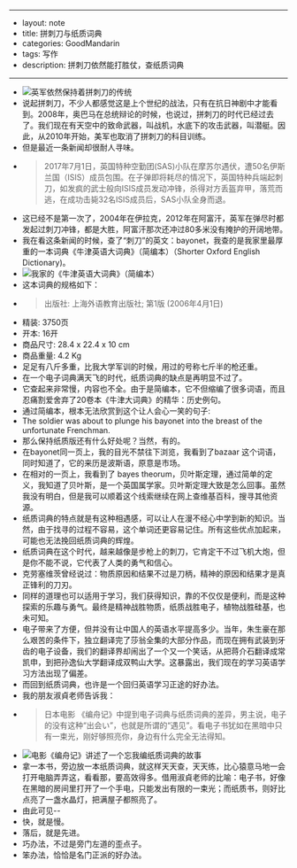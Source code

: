 - ---
- layout: note
- title: 拼刺刀与纸质词典
- categories: GoodMandarin
- tags: 写作
- description: 拼刺刀依然能打胜仗，查纸质词典
- ---
- ![英军依然保持着拼刺刀的传统](http://upload-images.jianshu.io/upload_images/19107-36e6c3dfd54f154e.jpeg?imageMogr2/auto-orient/strip%7CimageView2/2/w/1240)
- 说起拼刺刀，不少人都感觉这是上个世纪的战法，只有在抗日神剧中才能看到。2008年，奥巴马在总统辩论的时候，也说过，拼刺刀的时代已经过去了。我们现在有天空中的致命武器，叫战机，水底下的攻击武器，叫潜艇。因此，从2010年开始，美军也取消了拼刺刀的科目训练。
- 但是最近一条新闻却很耐人寻味。
- > 2017年7月1日，英国特种空勤团(SAS)小队在摩苏尔遇伏，遭50名伊斯兰国（ISIS）成员包围。在子弹即将耗尽的情况下，英国特种兵端起刺刀，如发疯的武士般向ISIS成员发动冲锋，杀得对方丢盔弃甲，落荒而逃，在成功击毙32名ISIS成员后，SAS小队全身而退。
- 这已经不是第一次了，2004年在伊拉克，2012年在阿富汗，英军在弹尽时都发起过刺刀冲锋，都是大胜，阿富汗那次还冲过80多米没有掩护的开阔地带。
- 我在看这条新闻的时候，查了“刺刀”的英文：bayonet，我查的是我家里最厚重的一本词典《牛津英语大词典》（简编本）（Shorter Oxford English Dictionary)。
- ![我家的《牛津英语大词典》（简编本）](http://upload-images.jianshu.io/upload_images/19107-64f320ea6a7eb65f.jpg?imageMogr2/auto-orient/strip%7CimageView2/2/w/1240)
- 这本词典的规格如下：
- > 出版社: 上海外语教育出版社; 第1版 (2006年4月1日)
- 精装: 3750页
- 开本: 16开
- 商品尺寸: 28.4 x 22.4 x 10 cm
- 商品重量: 4.2 Kg
- 足足有八斤多重，比我大学军训的时候，用过的号称七斤半的枪还重。
- 在一个电子词典满天飞的时代，纸质词典的缺点是再明显不过了。
- 它查起来非常慢，内容也不全。由于是简编本，它不但缩编了很多词语，而且忍痛割爱舍弃了20卷本《牛津大词典》的精华：历史例句。
- 通过简编本，根本无法欣赏到这个让人会心一笑的句子:
- The soldier was about to plunge his bayonet into the breast of the unfortunate Frenchman.
- 那么保持纸质版还有什么好处呢？当然，有的。
- 在bayonet同一页上，我的目光不禁往下浏览，我看到了bazaar 这个词语，同时知道了，它的来历是波斯语，原意是市场。
- 在相对的一页上，我看到了 bayes theorum，贝叶斯定理，通过简单的定义，我知道了贝叶斯，是一个英国属学家。贝叶斯定理大致是怎么回事。虽然我没有明白，但是我可以顺着这个线索继续在网上查维基百科，搜寻其他资源。
- 纸质词典的特点就是有这种相遇感，可以让人在漫不经心中学到新的知识。当然，由于找寻的过程不容易，这个单词还更容易记住。所有这些优点加起来，可能也无法挽回纸质词典的辉煌。
- 纸质词典在这个时代，越来越像是步枪上的刺刀，它肯定干不过飞机大炮，但是你不能不说，它代表了人类的勇气和信心。
- 克劳塞维茨曾经说过：物质原因和结果不过是刀柄，精神的原因和结果才是真正锋利的刀刃。
- 同样的道理也可以适用于学习，我们获得知识，靠的不仅仅是便利，而是这种探索的乐趣与勇气。最终是精神战胜物质，纸质战胜电子，植物战胜硅基，也未可知。
- 电子带来了方便，但并没有让中国人的英语水平提高多少。当年，朱生豪在那么艰苦的条件下，独立翻译完了莎翁全集的大部分作品，而现在拥有武装到牙齿的电子设备，我们的翻译界却闹出了一个又一个笑话，从把蒋介石翻译成常凯申，到把孙逸仙大学翻译成双鸭山大学。这暴露出，我们现在的学习英语学习方法出现了偏差。
- 而回到纸质词典，也许是一个回归英语学习正途的好办法。
- 我的朋友淑貞老师告诉我：
- > 日本电影 《编舟记》中提到电子词典与纸质词典的差异，男主说，电子的没有这种“出会い”，也就是所谓的“遇见”。看电子书犹如在黑暗中只有一束光，刚好够照亮你，身边有什么完全无法得知。
- ![电影《编舟记》讲述了一个忘我编纸质词典的故事](http://upload-images.jianshu.io/upload_images/19107-1750a9cefc7ced8b.jpg?imageMogr2/auto-orient/strip%7CimageView2/2/w/1240)
- 拿一本书，旁边放一本纸质词典，就这样天天查，天天练，比心猿意马地一会打开电脑弄弄这，看看那，要高效得多。借用淑貞老师的比喻：电子书，好像在黑暗的房间里打开了一个手电，只能发出有限的一束光；而纸质书，则好比点亮了一盏水晶灯，把满屋子都照亮了。
- 由此可见--
- 快，就是慢。
- 落后，就是先进。
- 巧办法，不过是旁门左道的歪点子。
- 笨办法，恰恰是名门正派的好办法。
